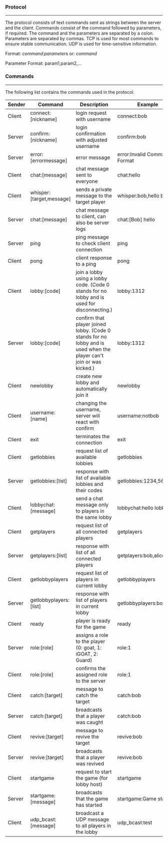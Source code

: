 ### Protocol
---
The protocol consists of text commands sent as strings between the server and the client. Commands consist of the command followed by parameters, if required. The command and the parameters are separated by a colon. Parameters are separated by commas. TCP is used for most commands to ensure stable communication. UDP is used for time-sensitive information.

Format: *command*:*parameter*s
or: *command*

Parameter Format: param1,param2,...

### Commands
---
The following list contains the commands used in the protocol. 

| Sender | Command                  | Description                                                                                                          | Example                      | Protocol |
| ------ | ------------------------ | -------------------------------------------------------------------------------------------------------------------- | ---------------------------- | -------- |
| Client | connect:[nickname]       | login request with username                                                                                          | connect:bob                  | TCP      |
| Server | confirm:[nickname]       | login confirmation with adjusted username                                                                            | confirm:bob                  | TCP      |
| Server | error:[errormessage]     | error message                                                                                                        | error:Invalid Command Format | TCP      |
| Client | chat:[message]           | chat message sent to everyone                                                                                        | chat:hello                   | TCP      |
| Client | whisper:[target,message] | sends a private message to the target player                                                                         | whisper:bob,hello bob        | TCP      |
| Server | chat:[message]           | chat message to client, can also be server logs                                                                      | chat:[Bob] hello             | TCP      |
| Server | ping                     | ping message to check client connection                                                                              | ping                         | TCP      |
| Client | pong                     | client response to a ping                                                                                            | pong                         | TCP      |
| Client | lobby:[code]             | join a lobby using a lobby code. (Code 0 stands for no lobby and is used for disconnecting.)                         | lobby:1312                   | TCP      |
| Server | lobby:[code]             | confirm that player joined lobby. (Code 0 stands for no lobby and is used when the player can't join or was kicked.) | lobby:1312                   | TCP      |
| Client | newlobby                 | create new lobby and automatically join it                                                                           | newlobby                     | TCP      |
| Client | username:[name]          | changing the username, server will react with confirm                                                                | username:notbob              | TCP      |
| Client | exit                     | terminates the connection                                                                                            | exit                         | TCP      |
| Client | getlobbies              | request list of available lobbies                                                                                     | getlobbies                   | TCP      |
| Server | getlobbies:[list]       | response with list of available lobbies and their codes                                                             | getlobbies:1234,5678        | TCP      |
| Client | lobbychat:[message]      | send a chat message only to players in the same lobby                                                                | lobbychat:hello lobby        | TCP      |
| Client | getplayers              | request list of all connected players                                                                                | getplayers                   | TCP      |
| Server | getplayers:[list]       | response with list of all connected players                                                                         | getplayers:bob,alice         | TCP      |
| Client | getlobbyplayers         | request list of players in current lobby                                                                             | getlobbyplayers             | TCP      |
| Server | getlobbyplayers:[list]  | response with list of players in current lobby                                                                      | getlobbyplayers:bob,alice    | TCP      |
| Client | ready                    | player is ready for the game                                                                                         | ready                        | TCP      |
| Server | role:[role]              | assigns a role to the player (0: goat, 1: iGOAT, 2: Guard)                                                          | role:1                       | TCP      |
| Client | role:[role]              | confirms the assigned role to the server                                                                             | role:1                       | TCP      |
| Client | catch:[target]           | message to catch the target                                                                                          | catch:bob                    | TCP      |
| Server | catch:[target]           | broadcasts that a player was caught                                                                                  | catch:bob                    | TCP      |
| Client | revive:[target]          | message to revive the target                                                                                         | revive:bob                   | TCP      |
| Server | revive:[target]          | broadcasts that a player was revived                                                                                 | revive:bob                   | TCP      |
| Client | startgame                | request to start the game (for lobby host)                                                                           | startgame                    | TCP      |
| Server | startgame:[message]      | broadcasts that the game has started                                                                                 | startgame:Game started!      | TCP      |
| Client | udp_bcast:[message]      | broadcast a UDP message to all players in the lobby                                                                  | udp_bcast:test              | UDP      |
